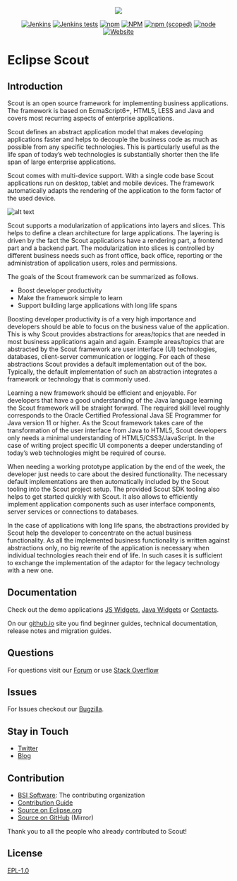 <p align="center">
  <a href="https://www.eclipse.org/scout/" target="_blank" rel="noopener noreferrer"><img src="https://eclipsescout.github.io/assets/img/scout_logo.gif"></a>
</p>

<p align="center">
  <a href="https://ci.eclipse.org/scout/view/Scout%20Nightly%20Jobs/job/scout-integration-10.0-RT-nightly/" target="_blank" rel="noopener noreferrer"><img alt="Jenkins" src="https://img.shields.io/jenkins/build/https/ci.eclipse.org/scout/view/Scout%20Nightly%20Jobs/job/scout-integration-10.0-RT-nightly"></a>
  <a href="https://ci.eclipse.org/scout/view/Scout%20Nightly%20Jobs/job/scout-integration-10.0-RT-nightly/" target="_blank" rel="noopener noreferrer"><img alt="Jenkins tests" src="https://img.shields.io/jenkins/tests/https/ci.eclipse.org/scout/view/Scout%20Nightly%20Jobs/job/scout-integration-10.0-RT-nightly"></a>
  <a href="https://www.npmjs.com/package/@eclipse-scout/core" target="_blank" rel="noopener noreferrer"><img alt="npm" src="https://img.shields.io/npm/dm/@eclipse-scout/core"></a>
  <a href="https://www.eclipse.org/legal/epl-v10.html" target="_blank" rel="noopener noreferrer"><img alt="NPM" src="https://img.shields.io/npm/l/@eclipse-scout/core"></a>
  <a href="https://www.npmjs.com/package/@eclipse-scout/core" target="_blank" rel="noopener noreferrer"><img alt="npm (scoped)" src="https://img.shields.io/npm/v/@eclipse-scout/core"></a>
  <a href="https://www.npmjs.com/package/@eclipse-scout/core" target="_blank" rel="noopener noreferrer"><img alt="node" src="https://img.shields.io/node/v/@eclipse-scout/core"></a>
  <a href="https://www.eclipse.org/scout/" target="_blank" rel="noopener noreferrer"><img alt="Website" src="https://img.shields.io/website?url=https%3A%2F%2Fwww.eclipse.org%2Fscout%2F"></a>  
</p>


<p align="center"><h1>Eclipse Scout</h1></p>

## Introduction

Scout is an open source framework for implementing business applications. The framework is based on EcmaScript6+, HTML5, LESS and Java and covers most recurring aspects of enterprise applications.

Scout defines an abstract application model that makes developing applications faster and helps to decouple the business code as much as possible from any specific technologies. This is particularly useful as the life span of today’s web technologies is substantially shorter then the life span of large enterprise applications.

Scout comes with multi-device support. With a single code base Scout applications run on desktop, tablet and mobile devices. The framework automatically adapts the rendering of the application to the form factor of the used device.

![alt text][logo]

[logo]: https://eclipsescout.github.io/10.0/images/bsi_crm_indigo.png "Scout Application"

Scout supports a modularization of applications into layers and slices. This helps to define a clean architecture for large applications. The layering is driven by the fact the Scout applications have a rendering part, a frontend part and a backend part. The modularization into slices is controlled by different business needs such as front office, back office, reporting or the administration of application users, roles and permissions.

The goals of the Scout framework can be summarized as follows.
* Boost developer productivity
* Make the framework simple to learn
* Support building large applications with long life spans

Boosting developer productivity is of a very high importance and developers should be able to focus on the business value of the application. This is why Scout provides abstractions for areas/topics that are needed in most business applications again and again. Example areas/topics that are abstracted by the Scout framework are user interface (UI) technologies, databases, client-server communication or logging. For each of these abstractions Scout provides a default implementation out of the box. Typically, the default implementation of such an abstraction integrates a framework or technology that is commonly used.

Learning a new framework should be efficient and enjoyable. For developers that have a good understanding of the Java language learning the Scout framework will be straight forward. The required skill level roughly corresponds to the Oracle Certified Professional Java SE Programmer for Java version 11 or higher. As the Scout framework takes care of the transformation of the user interface from Java to HTML5, Scout developers only needs a minimal understanding of HTML5/CSS3/JavaScript. In the case of writing project specific UI components a deeper understanding of today’s web technologies might be required of course.

When needing a working prototype application by the end of the week, the developer just needs to care about the desired functionality. The necessary default implementations are then automatically included by the Scout tooling into the Scout project setup. The provided Scout SDK tooling also helps to get started quickly with Scout. It also allows to efficiently implement application components such as user interface components, server services or connections to databases.

In the case of applications with long life spans, the abstractions provided by Scout help the developer to concentrate on the actual business functionality. As all the implemented business functionality is written against abstractions only, no big rewrite of the application is necessary when individual technologies reach their end of life. In such cases it is sufficient to exchange the implementation of the adaptor for the legacy technology with a new one.

## Documentation

Check out the demo applications [JS Widgets](https://scout.bsi-software.com/jswidgets/), [Java Widgets](https://scout.bsi-software.com/widgets/) or [Contacts](https://scout.bsi-software.com/contacts/).

On our [github.io](https://eclipsescout.github.io/) site you find beginner guides, technical documentation, release notes and migration guides.

## Questions

For questions visit our [Forum](https://www.eclipse.org/forums/index.php?t=thread&frm_id=174) or use [Stack Overflow](https://stackoverflow.com/tags/eclipse-scout)

## Issues

For Issues checkout our [Bugzilla](https://bugs.eclipse.org/bugs/buglist.cgi?bug_status=UNCONFIRMED&bug_status=NEW&bug_status=ASSIGNED&bug_status=REOPENED&bug_status=RESOLVED&bug_status=VERIFIED&columnlist=bug_id%2Cbug_severity%2Cpriority%2Ctarget_milestone%2Cbug_status%2Cresolution%2Ccomponent%2Cassigned_to%2Cshort_desc&list_id=19084396&product=Scout&query_format=advanced).

## Stay in Touch

* [Twitter](https://twitter.com/EclipseScout)
* [Blog](https://www.bsi-software.com/en/scout-blog)


## Contribution

* [BSI Software](https://www.bsi-software.com/): The contributing organization
* [Contribution Guide](https://wiki.eclipse.org/Scout/Contribution)
* [Source on Eclipse.org](https://git.eclipse.org/c/scout/org.eclipse.scout.rt.git?h=releases%2F10.0)
* [Source on GitHub](https://github.com/eclipse/scout.rt/tree/releases/10.0) (Mirror)

Thank you to all the people who already contributed to Scout!

## License

[EPL-1.0](https://www.eclipse.org/legal/epl-v10.html)
